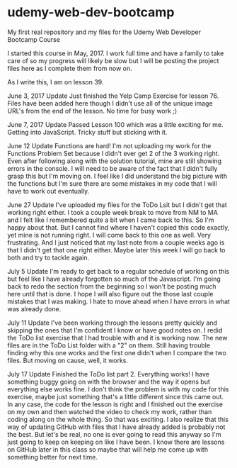 # udemy-web-dev-bootcamp
My first real repository and my files for the Udemy Web Developer Bootcamp Course

I started this course in May, 2017.  I work full time and have a family to take care of so my progress will likely be slow but I will be posting the project files here as I complete them from now on.

As I write this, I am on lesson 39.

June 3, 2017 Update
Just finished the Yelp Camp Exercise for lesson 76.  Files have been added here though I didn't use all of the unique image URL's from the end of the lesson.  No time for busy work ;)

June 7, 2017 Update
Passed Lesson 100 which was a little exciting for me.  Getting into JavaScript.  Tricky stuff but sticking with it.

June 12 Update
Functions are hard!  I'm not uploading my work for the Functions Problem Set because I didn't ever get 2 of the 3 working right.  Even after following along with the solution tutorial, mine are still showing errors in the console.  I will need to be aware of the fact that I didn't fully grasp this but I'm moving on.  I feel like I did understand the big picture with the functions but I'm sure there are some mistakes in my code that I will have to work out eventually.

June 27 Update
I've uploaded my files for the ToDo Lsit but I didn't get that working right either.  I took a couple week break to move from NM to MA and I felt like I remembered quite a bit when I came back to this.  So I'm happy about that.  But I cannot find where I haven't copied this code exactly, yet mine is not running right.  I will come back to this one as well.  Very frustrating.  And I just noticed that my last note from a couple weeks ago is that I didn't get that one right either.  Maybe later this week I will go back to both and try to tackle again.

July 5 Update
I'm ready to get back to a regular schedule of working on this but feel like I have already forgotten so much of the Javascript.  I'm going back to redo the section from the beginning so I won't be posting much here until that is done.  I hope I will also figure out the those last couple mistakes that I was making.  I hate to move ahead when I have errors in what was already done.

July 11 Update
I've been working through the lessons pretty quickly and skipping the ones that I'm confident I know or have good notes on.  I redid the ToDo list exercise that I had trouble with and it is working now.  The new files are in the ToDo List folder with a "2" on them.  Still having trouble finding why this one works and the first one didn't when I compare the two files.  But moving on cause, well, it works.

July 17 Update
Finished the ToDo list part 2.  Everything works!  I have something buggy going on with the browser and the way it opens but everything else works fine.  I don't think the problem is with my code for this exercise, maybe just something that's a little different since this came out.  In any case, the code for the lesson is right and I finished out the exercise on my own and then watched the video to check my work, rather than coding along on the whole thing.  So that was exciting.  I also realize that this way of updating GitHub with files that I have already added is probably not the best.  But let's be real, no one is ever going to read this anyway so I'm just going to keep on keeping on like I have been.  I know there are lessons on GitHub later in this class so maybe that will help me come up with something better for next time.
